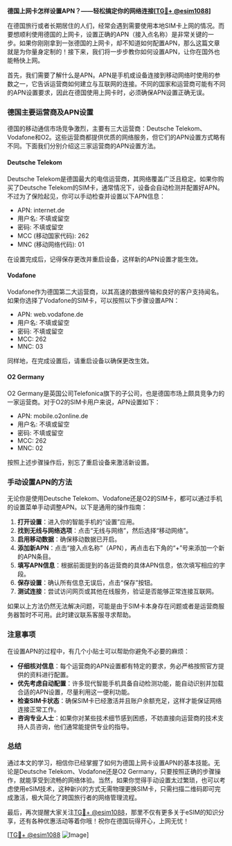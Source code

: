 **德国上网卡怎样设置APN？——轻松搞定你的网络连接[[TG💪+ @esim1088](https://t.me/s/esim1088)]**

在德国旅行或者长期居住的人们，经常会遇到需要使用本地SIM卡上网的情况。而要想顺利使用德国的上网卡，设置正确的APN（接入点名称）是非常关键的一步。如果你刚刚拿到一张德国的上网卡，却不知道如何配置APN，那么这篇文章就是为你量身定制的！接下来，我们将一步步教你如何设置APN，让你在国外也能畅快上网。

首先，我们需要了解什么是APN。APN是手机或设备连接到移动网络时使用的参数之一，它告诉运营商如何建立与互联网的连接。不同的国家和运营商可能有不同的APN设置要求，因此在德国使用上网卡时，必须确保APN设置正确无误。

### 德国主要运营商及APN设置

德国的移动通信市场竞争激烈，主要有三大运营商：Deutsche Telekom、Vodafone和O2。这些运营商都提供优质的网络服务，但它们的APN设置方式略有不同。下面我们分别介绍这三家运营商的APN设置方法。

#### Deutsche Telekom
Deutsche Telekom是德国最大的电信运营商，其网络覆盖广泛且稳定。如果你购买了Deutsche Telekom的SIM卡，通常情况下，设备会自动检测并配置好APN。不过为了保险起见，你可以手动检查并设置以下APN信息：

- APN: internet.de
- 用户名: 不填或留空
- 密码: 不填或留空
- MCC (移动国家代码): 262
- MNC (移动网络代码): 01

在设置完成后，记得保存更改并重启设备，这样新的APN设置才能生效。

#### Vodafone
Vodafone作为德国第二大运营商，以其高速的数据传输和良好的客户支持闻名。如果你选择了Vodafone的SIM卡，可以按照以下步骤设置APN：

- APN: web.vodafone.de
- 用户名: 不填或留空
- 密码: 不填或留空
- MCC: 262
- MNC: 03

同样地，在完成设置后，请重启设备以确保更改生效。

#### O2 Germany
O2 Germany是英国公司Telefonica旗下的子公司，也是德国市场上颇具竞争力的一家运营商。对于O2的SIM卡用户来说，APN设置如下：

- APN: mobile.o2online.de
- 用户名: 不填或留空
- 密码: 不填或留空
- MCC: 262
- MNC: 02

按照上述步骤操作后，别忘了重启设备来激活新设置。

### 手动设置APN的方法

无论你是使用Deutsche Telekom、Vodafone还是O2的SIM卡，都可以通过手机的设置菜单手动调整APN。以下是通用的操作指南：

1. **打开设置**：进入你的智能手机的“设置”应用。
2. **找到无线与网络选项**：点击“无线与网络”，然后选择“移动网络”。
3. **启用移动数据**：确保移动数据已开启。
4. **添加新APN**：点击“接入点名称”（APN），再点击右下角的“+”号来添加一个新的APN条目。
5. **填写APN信息**：根据前面提到的各运营商的具体APN信息，依次填写相应的字段。
6. **保存设置**：确认所有信息无误后，点击“保存”按钮。
7. **测试连接**：尝试访问网页或其他在线服务，验证是否能够正常连接互联网。

如果以上方法仍然无法解决问题，可能是由于SIM卡本身存在问题或者是运营商服务器暂时不可用。此时建议联系客服寻求帮助。

### 注意事项

在设置APN的过程中，有几个小贴士可以帮助你避免不必要的麻烦：

- **仔细核对信息**：每个运营商的APN设置都有特定的要求，务必严格按照官方提供的资料进行配置。
- **优先考虑自动配置**：许多现代智能手机具备自动检测功能，能自动识别并加载合适的APN设置，尽量利用这一便利功能。
- **检查SIM卡状态**：确保SIM卡已经激活并且账户余额充足，这样才能保证网络连接正常工作。
- **咨询专业人士**：如果你对某些技术细节感到困惑，不妨直接向运营商的技术支持人员咨询，他们通常能提供专业的指导。

### 总结

通过本文的学习，相信你已经掌握了如何为德国上网卡设置APN的基本技能。无论是Deutsche Telekom、Vodafone还是O2 Germany，只要按照正确的步骤操作，就能享受到流畅的网络体验。当然，如果你觉得手动设置太过繁琐，也可以考虑使用eSIM技术，这种新兴的方式无需物理更换SIM卡，只需扫描二维码即可完成激活，极大简化了跨国旅行者的网络管理流程。

最后，再次提醒大家关注[TG💪+ @esim1088](https://t.me/s/esim1088)，那里不仅有更多关于eSIM的知识分享，还有各种优惠活动等着你哦！祝你在德国玩得开心，上网无忧！

[[TG💪+ @esim1088](https://t.me/s/esim1088) ![Image](https://i.postimg.cc/4NQfJmqS/Snipaste-2025-05-13-00-14-12.png)]